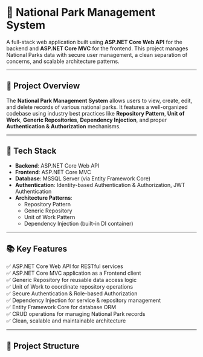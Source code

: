 # 🌲 National Park Management System

A full-stack web application built using **ASP.NET Core Web API** for the backend and **ASP.NET Core MVC** for the frontend. This project manages National Parks data with secure user management, a clean separation of concerns, and scalable architecture patterns.

---

## 📌 Project Overview

The **National Park Management System** allows users to view, create, edit, and delete records of various national parks. It features a well-organized codebase using industry best practices like **Repository Pattern**, **Unit of Work**, **Generic Repositories**, **Dependency Injection**, and proper **Authentication & Authorization** mechanisms.

---

## 🚀 Tech Stack

- **Backend**: ASP.NET Core Web API
- **Frontend**: ASP.NET Core MVC
- **Database**: MSSQL Server (via Entity Framework Core)
- **Authentication**: Identity-based Authentication & Authorization, JWT Authentication
- **Architecture Patterns**:
  - Repository Pattern
  - Generic Repository
  - Unit of Work Pattern
  - Dependency Injection (built-in DI container)

---

## 📚 Key Features

✅ ASP.NET Core Web API for RESTful services  
✅ ASP.NET Core MVC application as a Frontend client  
✅ Generic Repository for reusable data access logic  
✅ Unit of Work to coordinate repository operations  
✅ Secure Authentication & Role-based Authorization  
✅ Dependency Injection for service & repository management  
✅ Entity Framework Core for database ORM  
✅ CRUD operations for managing National Park records  
✅ Clean, scalable and maintainable architecture  

---

## 📂 Project Structure

